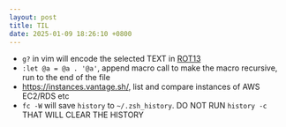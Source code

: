 ```yaml
---
layout: post
title: TIL
date: 2025-01-09 18:26:10 +0800
---
```


- `g?` in vim will encode the selected TEXT in [ROT13](https://en.wikipedia.org/wiki/ROT13)
- `:let @a = @a . '@a'`, append macro call to make the macro recursive, run to the end of the file
- <https://instances.vantage.sh/>, list and compare instances of AWS EC2/RDS etc
- `fc -W` will save `history` to `~/.zsh_history`. DO NOT RUN `history -c` THAT WILL CLEAR THE HISTORY
